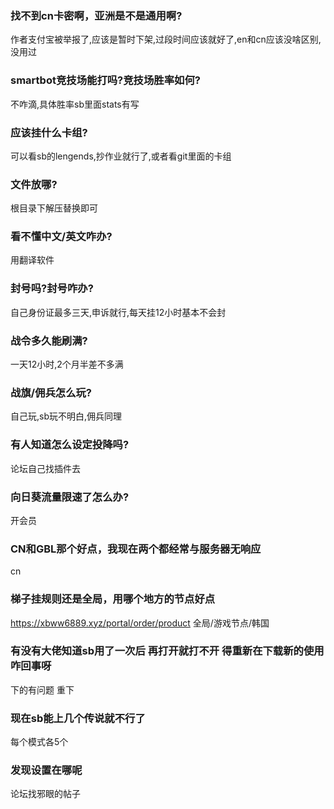 ### 找不到cn卡密啊，亚洲是不是通用啊?
作者支付宝被举报了,应该是暂时下架,过段时间应该就好了,en和cn应该没啥区别,没用过
### smartbot竞技场能打吗?竞技场胜率如何?
不咋滴,具体胜率sb里面stats有写
### 应该挂什么卡组?
可以看sb的lengends,抄作业就行了,或者看git里面的卡组
### 文件放哪?
根目录下解压替换即可
### 看不懂中文/英文咋办?
用翻译软件
### 封号吗?封号咋办?
自己身份证最多三天,申诉就行,每天挂12小时基本不会封
### 战令多久能刷满?
一天12小时,2个月半差不多满
### 战旗/佣兵怎么玩?
自己玩,sb玩不明白,佣兵同理
### 有人知道怎么设定投降吗?
论坛自己找插件去
### 向日葵流量限速了怎么办?
开会员
### CN和GBL那个好点，我现在两个都经常与服务器无响应
cn
### 梯子挂规则还是全局，用哪个地方的节点好点
https://xbww6889.xyz/portal/order/product
全局/游戏节点/韩国
### 有没有大佬知道sb用了一次后 再打开就打不开 得重新在下载新的使用咋回事呀
下的有问题 重下
### 现在sb能上几个传说就不行了
每个模式各5个
### 发现设置在哪呢
论坛找邪眼的帖子
